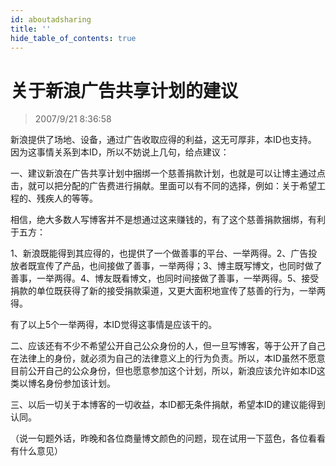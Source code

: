```yaml
---
id: aboutadsharing
title: ''
hide_table_of_contents: true
---
```


# 关于新浪广告共享计划的建议

> 2007/9/21 8:36:58

<div style={{color: '#0000FF', fontWeight: 'bold', fontSize: '16px'}}>


新浪提供了场地、设备，通过广告收取应得的利益，这无可厚非，本ID也支持。<br/>
因为这事情关系到本ID，所以不妨说上几句，给点建议：
 
一、建议新浪在广告共享计划中捆绑一个慈善捐款计划，也就是可以让博主通过点击，就可以把分配的广告费进行捐献。里面可以有不同的选择，例如：关于希望工程的、残疾人的等等。
 
相信，绝大多数人写博客并不是想通过这来赚钱的，有了这个慈善捐款捆绑，有利于五方：
 
1、新浪既能得到其应得的，也提供了一个做善事的平台、一举两得。2、广告投放者既宣传了产品，也间接做了善事，一举两得；3、博主既写博文，也同时做了善事，一举两得。4、博友既看博文，也同时间接做了善事，一举两得。5、接受捐款的单位既获得了新的接受捐款渠道，又更大面积地宣传了慈善的行为，一举两得。
 
有了以上5个一举两得，本ID觉得这事情是应该干的。
 
二、应该还有不少不希望公开自己公众身份的人，但一旦写博客，等于公开了自己在法律上的身份，就必须为自己的法律意义上的行为负责。所以，本ID虽然不愿意目前公开自己的公众身份，但也愿意参加这个计划，所以，新浪应该允许如本ID这类以博名身份参加该计划。
 
三、以后一切关于本博客的一切收益，本ID都无条件捐献，希望本ID的建议能得到认同。
 
 
（说一句题外话，昨晚和各位商量博文颜色的问题，现在试用一下蓝色，各位看看有什么意见）

</div>